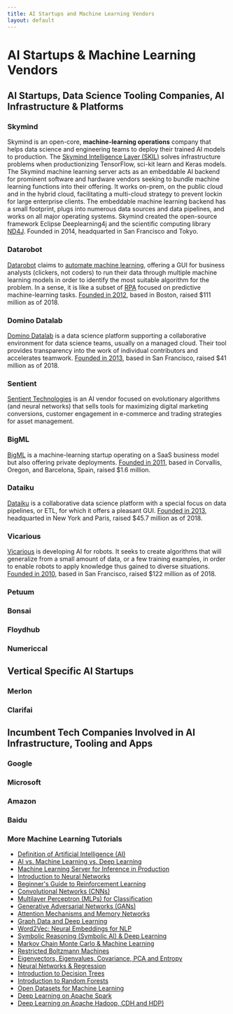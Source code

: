 ```yaml
---
title: AI Startups and Machine Learning Vendors
layout: default
---
```


# AI Startups & Machine Learning Vendors

## AI Startups, Data Science Tooling Companies, AI Infrastructure & Platforms

### Skymind

Skymind is an open-core, **machine-learning operations** company that helps data science and engineering teams to deploy their trained AI models to production. The [Skymind Intelligence Layer (SKIL)](https://skymind.ai/platform) solves infrastructure problems when productionizing TensorFlow, sci-kit learn and Keras models. The Skymind machine learning server acts as an embeddable AI backend for prominent software and hardware vendors seeking to bundle machine learning functions into their offering. It works on-prem, on the public cloud and in the hybrid cloud, facilitating a multi-cloud strategy to prevent lockin for large enterprise clients. The embeddable machine learning backend has a small footprint, plugs into numerous data sources and data pipelines, and works on all major operating systems. Skymind created the open-source framework Eclipse Deeplearning4j and the scientific computing library [ND4J](nd4j.org). Founded in 2014, headquarted in San Francisco and Tokyo. 

### Datarobot

[Datarobot](https://www.datarobot.com/) claims to [automate machine learning](./automated-machine-learning-ai.html), offering a GUI for business analysts (clickers, not coders) to run their data through multiple machine learning models in order to identify the most suitable algorithm for the problem. In a sense, it is like a subset of [RPA](./robotic-process-automation-rpa.html) focused on predictive machine-learning tasks. [Founded in 2012](https://www.crunchbase.com/organization/datarobot), based in Boston, raised $111 million as of 2018.

### Domino Datalab

[Domino Datalab](https://www.dominodatalab.com/) is a data science platform supporting a collaborative environment for data science teams, usually on a managed cloud. Their tool provides transparency into the work of individual contributors and accelerates teamwork. [Founded in 2013](https://www.crunchbase.com/organization/domino-data-lab), based in San Francisco, raised $41 million as of 2018. 

### Sentient

[Sentient Technologies](https://www.sentient.ai/) is an AI vendor focused on evolutionary algorithms (and neural networks) that sells tools for maximizing digital marketing conversions, customer engagement in e-commerce and trading strategies for asset management. 

### BigML

[BigML](https://bigml.com/) is a machine-learning startup operating on a SaaS business model but also offering private deployments. [Founded in 2011](https://www.crunchbase.com/organization/bigml), based in Corvallis, Oregon, and Barcelona, Spain, raised $1.6 million. 

### Dataiku

[Dataiku](https://www.dataiku.com/) is a collaborative data science platform with a special focus on data pipelines, or ETL, for which it offers a pleasant GUI. [Founded in 2013](https://www.crunchbase.com/organization/dataiku), headquarted in New York and Paris, raised $45.7 million as of 2018.

### Vicarious

[Vicarious](https://www.vicarious.com/) is developing AI for robots. It seeks to create algorithms that will generalize from a small amount of data, or a few training examples, in order to enable robots to apply knowledge thus gained to diverse situations. [Founded in 2010](https://www.crunchbase.com/organization/vicarious-systems-inc#section-overview), based in San Francisco, raised $122 million as of 2018. 

### Petuum



### Bonsai


### Floydhub


### Numericcal

## Vertical Specific AI Startups

### Merlon

### Clarifai

###

## Incumbent Tech Companies Involved in AI Infrastructure, Tooling and Apps

### Google

### Microsoft

### Amazon

### Baidu

### <a name="beginner">More Machine Learning Tutorials</a>

* [Definition of Artificial Intelligence (AI)](/ai-artificial-intelligence-definition)
* [AI vs. Machine Learning vs. Deep Learning](./ai-machinelearning-deeplearning.html)
* [Machine Learning Server for Inference in Production](./machine-learning-server.html)
* [Introduction to Neural Networks](./neuralnet-overview.html)
* [Beginner's Guide to Reinforcement Learning](./deepreinforcementlearning.html)
* [Convolutional Networks (CNNs)](./convolutionalnetwork.html)
* [Multilayer Perceptron (MLPs) for Classification](./multilayerperceptron)
* [Generative Adversarial Networks (GANs)](./generative-adversarial-network)
* [Attention Mechanisms and Memory Networks](./attention-memory-network)
* [Graph Data and Deep Learning](./graphanalytics.html)
* [Word2Vec: Neural Embeddings for NLP](./word2vec.html)
* [Symbolic Reasoning (Symbolic AI) & Deep Learning](./symbolicreasoning.html)
* [Markov Chain Monte Carlo & Machine Learning](/markovchainmontecarlo.html)
* [Restricted Boltzmann Machines](./restrictedboltzmannmachine.html)
* [Eigenvectors, Eigenvalues, Covariance, PCA and Entropy](./eigenvector.html)
* [Neural Networks & Regression](./logistic-regression.html)
* [Introduction to Decision Trees](./decision-tree.html)
* [Introduction to Random Forests](./random-forest.html)
* [Open Datasets for Machine Learning](./opendata.html)
* [Deep Learning on Apache Spark](./spark.html)
* [Deep Learning on Apache Hadoop, CDH and HDP)](./hadoop.html)
